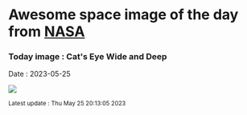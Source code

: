 
# Awesome space image of the day from [NASA](https://api.nasa.gov/)

### Today image : Cat's Eye Wide and Deep
Date : 2023-05-25

![](https://apod.nasa.gov/apod/image/2305/NGC6543_wide1024.jpg)

<small>Latest update : Thu May 25 20:13:05 2023</small>
        